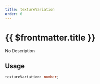 ```yaml
---
title: textureVariation
order: 0
---
```


# {{ $frontmatter.title }}

No Description

## Usage

```ts
textureVariation: number;
```
